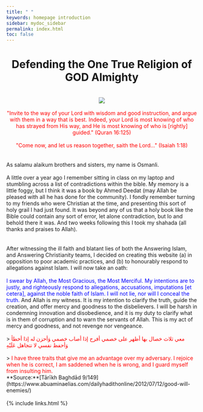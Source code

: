 ```yaml
---
title: " "
keywords: homepage introduction 
sidebar: mydoc_sidebar
permalink: index.html
toc: false
---
```



# <center> Defending the One True Religion of GOD Almighty </center>
<br>
<center> <img src="https://i.ibb.co/nkkXV67/askingtheologylogo350350.png"> </center>
<br>
<center> <span style="color:red;">"Invite to the way of your Lord with wisdom and good instruction, and argue with them in a way that is best. Indeed, your Lord is most knowing of who has strayed from His way, and He is most knowing of who is [rightly] guided." (Quran 16:125)</span> </center>
<br>
<center> <span style="color:red;">"Come now, and let us reason together, saith the Lord..." (Isaiah 1:18)</span> </center>
<br>
<br>
As salamu alaikum brothers and sisters, my name is Osmanli. 
<br>
<br>
A little over a year ago I remember sitting in class on my laptop and stumbling across a list of contradictions within the bible. My memory is a little foggy, but I think it was a book by Ahmed Deedat (may Allah be pleased with all he has done for the community). I fondly remember turning to my friends who were Christian at the time, and presenting this sort of holy grail I had just found. It was beyond any of us that a holy book like the Bible could contain any sort of error, let alone contradiction, but lo and behold there it was. And two weeks following this I took my shahada (all thanks and praises to Allah). 
<br>
<br>
<br>
After witnessing the ill faith and blatant lies of both the Answering Islam, and Answering Christianity teams, I decided on creating this website (a) in opposition to poor academic practices, and (b) to honourably respond to allegations against Islam. I will now take an oath:
<br>
<br>
<span style="color:blue;">I swear by Allah, the Most Gracious, the Most Merciful. My intentions are to justly, and righteously respond to allegations, accusations, imputations [et cetera], against the noble faith of Islam. I will not lie, nor will I conceal the truth. </span>  And Allah is my witness. It is my intention to clarify the truth, guide the creation, and offer mercy and goodness to the disbelievers. I will be harsh in condemning innovation and disobedience, and it is my duty to clarify what is in them of corruption and to warn the servants of Allah. This is my act of mercy and goodness, and not revenge nor vengeance.
<br>
<br>
> <span style="color:red;">معي ثلاث خصال بها أظهر على خصمي أفرح إذا أصاب خصمي وَأحزن له إذا أخطأ وَأحفظ نفسي لا تتجاهل عَلَيْهِ</span>
<br><br>
> <span style="color:red;">I have three traits that give me an advantage over my adversary. I rejoice when he is correct, I am saddened when he is wrong, and I guard myself from insulting him.</span>

<br>
**Source:**[Tārīkh Baghdād 9/149](https://www.abuaminaelias.com/dailyhadithonline/2012/07/12/good-will-enemies/)
<br>
<br>
{% include links.html %}
